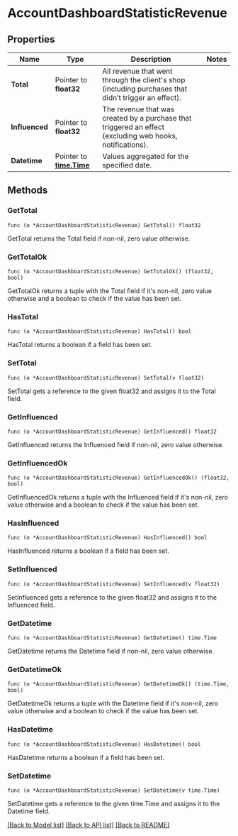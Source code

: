 # AccountDashboardStatisticRevenue

## Properties

Name | Type | Description | Notes
------------ | ------------- | ------------- | -------------
**Total** | Pointer to **float32** | All revenue that went through the client&#39;s shop (including purchases that didn’t trigger an effect). | 
**Influenced** | Pointer to **float32** | The revenue that was created by a purchase that triggered an effect (excluding web hooks, notifications). | 
**Datetime** | Pointer to [**time.Time**](time.Time.md) | Values aggregated for the specified date. | 

## Methods

### GetTotal

`func (o *AccountDashboardStatisticRevenue) GetTotal() float32`

GetTotal returns the Total field if non-nil, zero value otherwise.

### GetTotalOk

`func (o *AccountDashboardStatisticRevenue) GetTotalOk() (float32, bool)`

GetTotalOk returns a tuple with the Total field if it's non-nil, zero value otherwise
and a boolean to check if the value has been set.

### HasTotal

`func (o *AccountDashboardStatisticRevenue) HasTotal() bool`

HasTotal returns a boolean if a field has been set.

### SetTotal

`func (o *AccountDashboardStatisticRevenue) SetTotal(v float32)`

SetTotal gets a reference to the given float32 and assigns it to the Total field.

### GetInfluenced

`func (o *AccountDashboardStatisticRevenue) GetInfluenced() float32`

GetInfluenced returns the Influenced field if non-nil, zero value otherwise.

### GetInfluencedOk

`func (o *AccountDashboardStatisticRevenue) GetInfluencedOk() (float32, bool)`

GetInfluencedOk returns a tuple with the Influenced field if it's non-nil, zero value otherwise
and a boolean to check if the value has been set.

### HasInfluenced

`func (o *AccountDashboardStatisticRevenue) HasInfluenced() bool`

HasInfluenced returns a boolean if a field has been set.

### SetInfluenced

`func (o *AccountDashboardStatisticRevenue) SetInfluenced(v float32)`

SetInfluenced gets a reference to the given float32 and assigns it to the Influenced field.

### GetDatetime

`func (o *AccountDashboardStatisticRevenue) GetDatetime() time.Time`

GetDatetime returns the Datetime field if non-nil, zero value otherwise.

### GetDatetimeOk

`func (o *AccountDashboardStatisticRevenue) GetDatetimeOk() (time.Time, bool)`

GetDatetimeOk returns a tuple with the Datetime field if it's non-nil, zero value otherwise
and a boolean to check if the value has been set.

### HasDatetime

`func (o *AccountDashboardStatisticRevenue) HasDatetime() bool`

HasDatetime returns a boolean if a field has been set.

### SetDatetime

`func (o *AccountDashboardStatisticRevenue) SetDatetime(v time.Time)`

SetDatetime gets a reference to the given time.Time and assigns it to the Datetime field.


[[Back to Model list]](../README.md#documentation-for-models) [[Back to API list]](../README.md#documentation-for-api-endpoints) [[Back to README]](../README.md)


